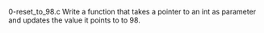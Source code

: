 0-reset_to_98.c
Write a function that takes a pointer to an int as parameter and updates the value it points to to 98.



